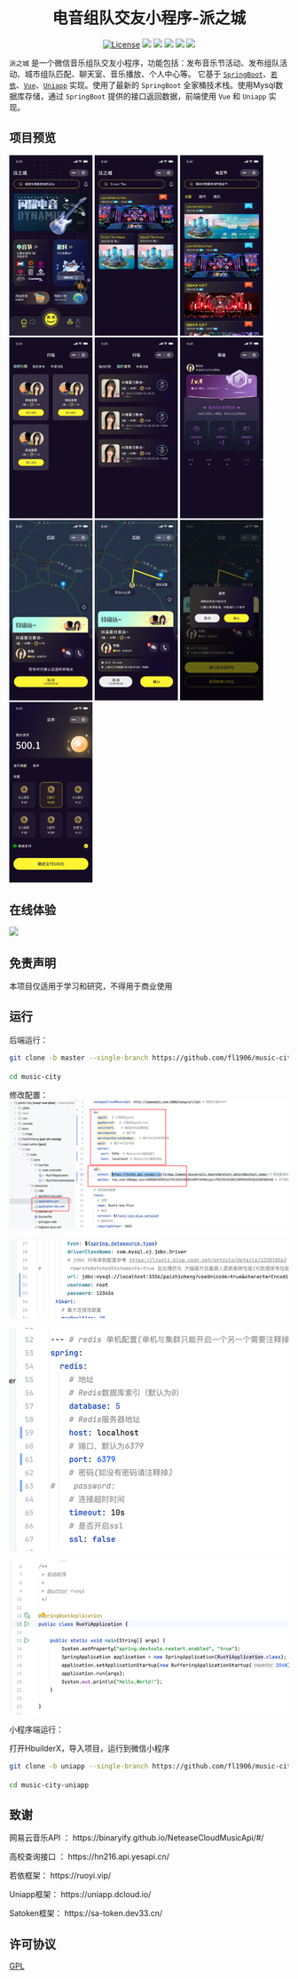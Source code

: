 <h1 align="center">
  电音组队交友小程序-派之城
</h1>

<p align="center">
  <a href="https://github.com/fl1906/music-city/blob/master/LICENSE"><img src="https://img.shields.io/github/license/zyronon/douyin" alt="License"></a>
  <a><img src="https://img.shields.io/badge/SpringBoot-v2.7-pink"/></a>
  <a><img src="https://img.shields.io/badge/若依-基础框架-red"/></a>
  <a><img src="https://img.shields.io/badge/Satoken-v1.37.0-red"/></a>
  <a><img src="https://img.shields.io/badge/Vue-v2.0-red"/></a>
  <a><img src="https://img.shields.io/badge/Uniapp-微信小程序-red"/></a>
</p>

`派之城` 是一个微信音乐组队交友小程序，功能包括：发布音乐节活动、发布组队活动、城市组队匹配、聊天室、音乐播放、个人中心等。
它基于 [`SpringBoot`](https://spring.io/projects/spring-boot)、[`若依`](https://ruoyi.vip/)、[`Vue`](https://cn.vuejs.org/)、[`Uniapp`](https://uniapp.dcloud.io/) 实现。使用了最新的 `SpringBoot` 全家桶技术栈。使用Mysql数据库存储，通过 `SpringBoot` 提供的接口返回数据，前端使用 `Vue` 和 `Uniapp` 实现。


## 项目预览

<div>
<img width="150px" src='docs/imgs/1.png'/>
<img width="150px" src='docs/imgs/2.png'/>
<img width="150px" src='docs/imgs/3.png'/>
<img width="150px" src='docs/imgs/4.png'/>
<img width="150px" src='docs/imgs/5.png'/>
<img width="150px" src='docs/imgs/6.png' />
<img width="150px" src='docs/imgs/7.png' />
<img width="150px" src='docs/imgs/8.png' />
<img width="150px" src='docs/imgs/9.png' />
<img width="150px" src='docs/imgs/10.png' />
</div>

## 在线体验


<img width="150px" src="https://img.flya.top/mac/202405022018128.png">

## 免责声明

本项目仅适用于学习和研究，不得用于商业使用

## 运行

后端运行：

```bash
git clone -b master --single-branch https://github.com/fl1906/music-city.git

cd music-city

```

修改配置：
![img.png](docs/imgs/img.png)

![img_1.png](docs/imgs/img_1.png)

![img_2.png](docs/imgs/img_2.png)

![img_3.png](docs/imgs/img_3.png)

小程序端运行：

打开HbuilderX，导入项目，运行到微信小程序

```bash
git clone -b uniapp --single-branch https://github.com/fl1906/music-city.git

cd music-city-uniapp

```

## 致谢
<div> 网易云音乐API ： https://binaryify.github.io/NeteaseCloudMusicApi/#/ </div>
<p></p>
<div> 高校查询接口 ： https://hn216.api.yesapi.cn/</div>
<p></p>
<div> 若依框架： https://ruoyi.vip/ </div>
<p></p>
<div>  Uniapp框架： https://uniapp.dcloud.io/ </div>
<p></p>
<div>  Satoken框架： https://sa-token.dev33.cn/ </div>


## 许可协议

[GPL](LICENSE)